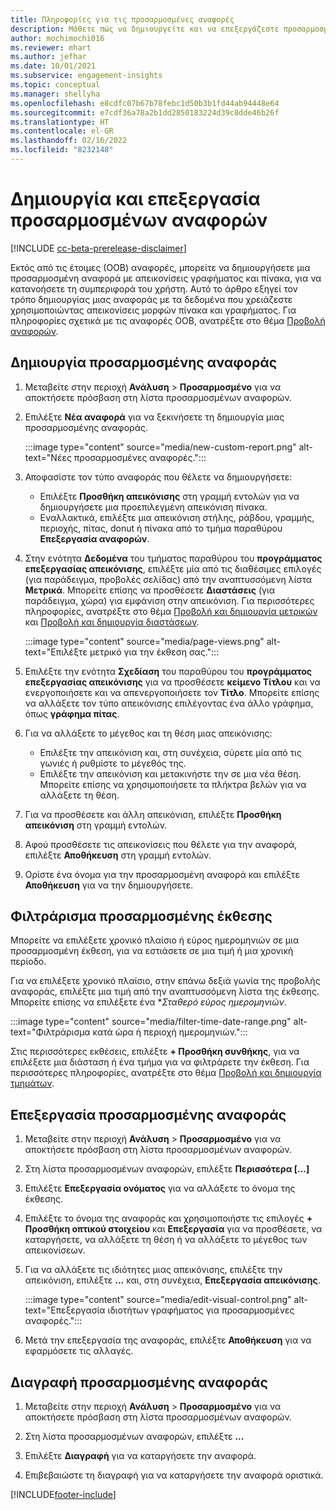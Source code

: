 ```yaml
---
title: Πληροφορίες για τις προσαρμοσμένες αναφορές
description: Μάθετε πώς να δημιουργείτε και να επεξεργάζεστε προσαρμοσμένες αναφορές.
author: mochimochi016
ms.reviewer: mhart
ms.author: jefhar
ms.date: 10/01/2021
ms.subservice: engagement-insights
ms.topic: conceptual
ms.manager: shellyha
ms.openlocfilehash: e8cdfc07b67b78febc1d50b3b1fd44ab94448e64
ms.sourcegitcommit: e7cdf36a78a2b1dd2850183224d39c8dde46b26f
ms.translationtype: HT
ms.contentlocale: el-GR
ms.lasthandoff: 02/16/2022
ms.locfileid: "8232148"
---
```

# <a name="create-and-edit-custom-reports"></a>Δημιουργία και επεξεργασία προσαρμοσμένων αναφορών

[!INCLUDE [cc-beta-prerelease-disclaimer](includes/cc-beta-prerelease-disclaimer.md)]

Εκτός από τις έτοιμες (ΟΟΒ) αναφορές, μπορείτε να δημιουργήσετε μια προσαρμοσμένη αναφορά με απεικονίσεις γραφήματος και πίνακα, για να κατανοήσετε τη συμπεριφορά του χρήστη. Αυτό το άρθρο εξηγεί τον τρόπο δημιουργίας μιας αναφοράς με τα δεδομένα που χρειάζεστε χρησιμοποιώντας απεικονίσεις μορφών πίνακα και γραφήματος. Για πληροφορίες σχετικά με τις αναφορές OOB, ανατρέξτε στο θέμα [Προβολή αναφορών](view-reports.md).

## <a name="create-a-custom-report"></a>Δημιουργία προσαρμοσμένης αναφοράς

1. Μεταβείτε στην περιοχή **Ανάλυση** > **Προσαρμοσμένο** για να αποκτήσετε πρόσβαση στη λίστα προσαρμοσμένων αναφορών.

1. Επιλέξτε **Νέα αναφορά** για να ξεκινήσετε τη δημιουργία μιας προσαρμοσμένης αναφοράς.

   :::image type="content" source="media/new-custom-report.png" alt-text="Νέες προσαρμοσμένες αναφορές.":::

1. Αποφασίστε τον τύπο αναφοράς που θέλετε να δημιουργήσετε:

    - Επιλέξτε **Προσθήκη απεικόνισης** στη γραμμή εντολών για να δημιουργήσετε μια προεπιλεγμένη απεικόνιση πίνακα.
    - Εναλλακτικά, επιλέξτε μια απεικόνιση στήλης, ράβδου, γραμμής, περιοχής, πίτας, donut ή πίνακα από το τμήμα παραθύρου **Επεξεργασία αναφορών**.

1. Στην ενότητα **Δεδομένα** του τμήματος παραθύρου του **προγράμματος επεξεργασίας απεικόνισης**, επιλέξτε μία από τις διαθέσιμες επιλογές (για παράδειγμα, προβολές σελίδας) από την αναπτυσσόμενη λίστα **Μετρικά**. Μπορείτε επίσης να προσθέσετε **Διαστάσεις** (για παράδειγμα, χώρα) για εμφάνιση στην απεικόνιση. Για περισσότερες πληροφορίες, ανατρέξτε στο θέμα [Προβολή και δημιουργία μετρικών](metrics.md) και [Προβολή και δημιουργία διαστάσεων](dimensions.md).

   :::image type="content" source="media/page-views.png" alt-text="Επιλέξτε μετρικό για την έκθεση σας.":::

1. Επιλέξτε την ενότητα **Σχεδίαση** του παραθύρου του **προγράμματος επεξεργασίας απεικόνισης** για να προσθέσετε **κείμενο Τίτλου** και να ενεργοποιήσετε και να απενεργοποιήσετε τον **Τίτλο**.  Μπορείτε επίσης να αλλάξετε τον τύπο απεικόνισης επιλέγοντας ένα άλλο γράφημα, όπως **γράφημα πίτας**.

1. Για να αλλάξετε το μέγεθος και τη θέση μιας απεικόνισης:
   - Επιλέξτε την απεικόνιση και, στη συνέχεια, σύρετε μία από τις γωνιές ή ρυθμίστε το μέγεθός της.
   - Επιλέξτε την απεικόνιση και μετακινήστε την σε μια νέα θέση. Μπορείτε επίσης να χρησιμοποιήσετε τα πλήκτρα βελών για να αλλάξετε τη θέση.
1. Για να προσθέσετε και άλλη απεικόνιση, επιλέξτε **Προσθήκη απεικόνιση** στη γραμμή εντολών.
1. Αφού προσθέσετε τις απεικονίσεις που θέλετε για την αναφορά, επιλέξτε **Αποθήκευση** στη γραμμή εντολών.

1. Ορίστε ένα όνομα για την προσαρμοσμένη αναφορά και επιλέξτε **Αποθήκευση** για να την δημιουργήσετε.
 
## <a name="filter-a-custom-report"></a>Φιλτράρισμα προσαρμοσμένης έκθεσης

Μπορείτε να επιλέξετε χρονικό πλαίσιο ή εύρος ημερομηνιών σε μια προσαρμοσμένη έκθεση, για να εστιάσετε σε μια τιμή ή μια χρονική περίοδο.

Για να επιλέξετε χρονικό πλαίσιο, στην επάνω δεξιά γωνία της προβολής αναφοράς, επιλέξτε μια τιμή από την αναπτυσσόμενη λίστα της έκθεσης. Μπορείτε επίσης να επιλέξετε ένα **Σταθερό εύρος ημερομηνιών*.

:::image type="content" source="media/filter-time-date-range.png" alt-text="Φιλτράρισμα κατά ώρα ή περιοχή ημερομηνιών.":::

Στις περισσότερες εκθέσεις, επιλέξτε **+ Προσθήκη συνθήκης**, για να επιλέξετε μια διάσταση ή ένα τμήμα για να φιλτράρετε την έκθεση. Για περισσότερες πληροφορίες, ανατρέξτε στο θέμα [Προβολή και δημιουργία τμημάτων](segments.md).

## <a name="edit-a-custom-report"></a>Επεξεργασία προσαρμοσμένης αναφοράς

1. Μεταβείτε στην περιοχή **Ανάλυση** > **Προσαρμοσμένο** για να αποκτήσετε πρόσβαση στη λίστα προσαρμοσμένων αναφορών.

1. Στη λίστα προσαρμοσμένων αναφορών, επιλέξτε **Περισσότερα [...]** 

1. Επιλέξτε **Επεξεργασία ονόματος** για να αλλάξετε το όνομα της έκθεσης.

1. Επιλέξτε το όνομα της αναφοράς και χρησιμοποιήστε τις επιλογές **+ Προσθήκη οπτικού στοιχείου** και **Επεξεργασία** για να προσθέσετε, να καταργήσετε, να αλλάξετε τη θέση ή να αλλάξετε το μέγεθος των απεικονίσεων.

1. Για να αλλάξετε τις ιδιότητες μιας απεικόνισης, επιλέξτε την απεικόνιση, επιλέξτε **...** και, στη συνέχεια, **Επεξεργασία απεικόνισης**.

   :::image type="content" source="media/edit-visual-control.png" alt-text="Επεξεργασία ιδιοτήτων γραφήματος για προσαρμοσμένες αναφορές.":::

1. Μετά την επεξεργασία της αναφοράς, επιλέξτε **Αποθήκευση** για να εφαρμόσετε τις αλλαγές. 

## <a name="delete-a-custom-report"></a>Διαγραφή προσαρμοσμένης αναφοράς

1. Μεταβείτε στην περιοχή **Ανάλυση** > **Προσαρμοσμένο** για να αποκτήσετε πρόσβαση στη λίστα προσαρμοσμένων αναφορών.

1. Στη λίστα προσαρμοσμένων αναφορών, επιλέξτε **...**

1. Επιλέξτε **Διαγραφή** για να καταργήσετε την αναφορά.

1. Επιβεβαιώστε τη διαγραφή για να καταργήσετε την αναφορά οριστικά.


[!INCLUDE[footer-include](../includes/footer-banner.md)]
